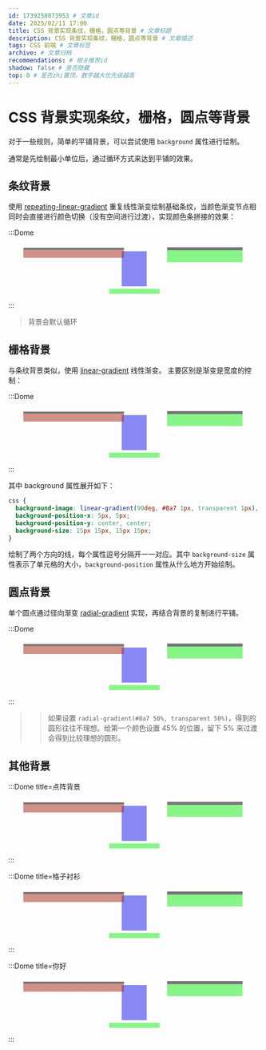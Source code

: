 ```yaml
---
id: 1739258073953 # 文章id
date: 2025/02/11 17:00
title: CSS 背景实现条纹，栅格，圆点等背景 # 文章标题
description: CSS 背景实现条纹，栅格，圆点等背景 # 文章描述
tags: CSS 前端 # 文章标签
archive: # 文章归档
recommendations: # 相关推荐id
shadow: false # 是否隐藏
top: 0 # 是否zhi置顶，数字越大优先级越高
---
```


# CSS 背景实现条纹，栅格，圆点等背景

对于一些规则，简单的平铺背景，可以尝试使用 `background` 属性进行绘制。

通常是先绘制最小单位后，通过循环方式来达到平铺的效果。

## 条纹背景

使用 [repeating-linear-gradient](https://developer.mozilla.org/zh-CN/docs/Web/CSS/gradient/repeating-linear-gradient) 重复线性渐变绘制基础条纹，当颜色渐变节点相同时会直接进行颜色切换（没有空间进行过渡），实现颜色条拼接的效果：

:::Dome

<div class="background"></div>

<style>
  .background {
    height: 100px;
    width: 100%;
    background: repeating-linear-gradient(
      45deg, /* 90度表示水平方向 */ 
      #f70a8dea, /* 第一种颜色 */ 
      #f70a8dea 10px, /* 第一种颜色的宽度 */ 
      #0366d6ea 10px, /* 第二种颜色 */ 
      #0366d6ea 20px /* 第二种颜色的宽度 */
    );
  }
</style>

:::

> 背景会默认循环

## 栅格背景

与条纹背景类似，使用 [linear-gradient](https://developer.mozilla.org/zh-CN/docs/Web/CSS/gradient/linear-gradient) 线性渐变。 主要区别是渐变是宽度的控制：

:::Dome

<div class="background"></div>

<style>
  .background {
    height: 100px;
    width: 100%;
    background: linear-gradient(90deg, #8a7 1px, transparent 1px) 5px/15px 15px,
                linear-gradient(0deg, #8a7 1px, transparent 1px) 5px/15px 15px;
  }
</style>

:::

其中 background 属性展开如下：

```css
css {
  background-image: linear-gradient(90deg, #8a7 1px, transparent 1px), linear-gradient(0deg, #8a7 1px, transparent 1px);
  background-position-x: 5px, 5px;
  background-position-y: center, center;
  background-size: 15px 15px, 15px 15px;
}
```

绘制了两个方向的线，每个属性逗号分隔开一一对应。其中 `background-size` 属性表示了单元格的大小，`background-position` 属性从什么地方开始绘制。

## 圆点背景

单个圆点通过径向渐变 [radial-gradient](https://developer.mozilla.org/zh-CN/docs/Web/CSS/gradient/radial-gradient) 实现，再结合背景的复制进行平铺。

:::Dome

<div class="background"></div>

<style>
  .background {
    height: 100px;
    width: 100%;
    background: radial-gradient(#8a7 45%, transparent 50%) 0px/20px 20px;
  }
</style>

:::

> > 如果设置 `radial-gradient(#8a7 50%, transparent 50%)`，得到的圆形往往不理想。给第一个颜色设置 45% 的位置，留下 5% 来过渡会得到比较理想的圆形。

## 其他背景

:::Dome title=点阵背景

<div class="background"></div>

<style>
  .background {
    height: 100px;
    width: 100%;
    filter: con;
    background: linear-gradient(45deg, #eee 25%, #0000 25%, #0000 75%, #eee 75%) 0 0/31px 31px,
                linear-gradient(45deg, #eee 25%, #0000 25%, #0000 75%, #eee 75%) 15px 15px/31px 31px;
  }
</style>

:::

:::Dome title=格子衬衫

<div class="background"></div>

<style>
  .background {
    height: 100px;
    width: 100%;
    filter: con;
    background: linear-gradient(0deg, #9a78 50%, #0000 50%) 0px 0px/30px 30px,
                linear-gradient(90deg, #9a78 50%, #0000 50%) 15px 15px/30px 30px;
  }
</style>

:::

:::Dome title=你好

<div class="background"></div>

<style>
  .background {
    height: 100px;
    width: 100%;
    filter: con;
    background: linear-gradient(#0008 20%, #a328 0) 10% 10%/40% 20% no-repeat,
                linear-gradient(#0008 20%, #2e28 0) 90% 10%/30% 30% no-repeat,
                linear-gradient(#000 0, #22e8 0) 50% 50%/10% 70% no-repeat,
                radial-gradient(#000 0, #2e28 0) 50% 100%/20% 10% no-repeat;
  }
</style>

:::
